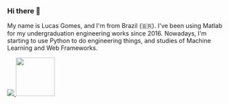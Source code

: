 ### Hi there 👋


My name is Lucas Gomes, and I'm from Brazil (🇧🇷). I've been using Matlab for my undergraduation engineering works since 2016. Nowadays, I'm starting to use Python to do engineering things, and studies of Machine Learning and Web Frameworks.

<div>
  <a href ='https://www.linkedin.com/in/lucas-gomes-43ba57170/'>
    <img src="https://img.shields.io/badge/linkedin-%230077B5.svg?&style=for-the-badge&logo=linkedin&logoColor=white" />
  </a>
  <a href = 'https://www.researchgate.net/profile/Lucas_Gomes19'>
    <img width = 90 max-length = '100%' src = 'https://encrypted-tbn0.gstatic.com/images?q=tbn%3AANd9GcROf7-qchwBkDqLkqOkfvGtetebQsda8FnS7A&usqp=CAU'/>
  </a>
</div>



<!--
- 🌱 I’m currently learning
  - ![Python](https://img.shields.io/badge/python-%233776AB.svg?&style=flat-square&logo=python&logoColor=white)
  - ![Django](https://img.shields.io/badge/django%20-%23092E20.svg?&style=for-the-badge&logo=django&logoColor=white) 



- Matlab 
  - Signal Processing 
  - Acoustics
  
- Python

  - Machine Learning 
  - Data mining
  - Django (Web)
  


- <img width = 90 src = 'https://uwaterloo.ca/mechanical-mechatronics-engineering-information-technology/sites/ca.mechanical-mechatronics-engineering-information-technology/files/uploads/images/matlab-logo_0.jpg' />

    - Acoustics

    - Digital Signal Processing 
   ![Python](https://img.shields.io/badge/python-%233776AB.svg?&style=flat-square&logo=python&logoColor=white)
 
- 🔭 I’m currently working on ...
- 🌱 I’m currently learning ...
- 👯 I’m looking to collaborate on ...
- 🤔 I’m looking for help with ...
- 💬 Ask me about ...
- 📫 How to reach me: ...
- 😄 Pronouns: ...
- ⚡ Fun fact: ...

-->
